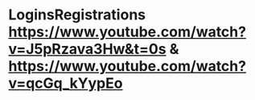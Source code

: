 # LoginsRegistrations  https://www.youtube.com/watch?v=J5pRzava3Hw&t=0s & https://www.youtube.com/watch?v=qcGq_kYypEo